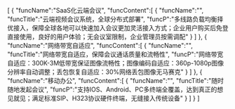 [
	{
		"funcName":"SaaS化云端会议",
		"funcContent":[
			{
				"funcName":"",
				"funcTitle":"云端视频会议系统，全球分布式部署",
				"funcP":"多线路负载均衡择优接入，保障全球各地可以快速加入会议更加灵活接入方式；企业用户购买后免登直接使用，良好的用户体验；无会议室限制，企业管理员按需调配"
			}
		]
	},
	{
		"funcName":"网络带宽自适应",
		"funcContent":[
			{
				"funcName":"",
				"funcTitle":"网络带宽自适应，保障会议通话质量和流畅性",
				"funcP":"网络带宽自适应：300K-3M低带宽保证图像流畅性；图像编码自适应：360p-1080p图像分辨率自动调整；丢包恢复自适应：30%网络丢包图像无马赛克"
			}
		]
	},
	{
		"funcName":"移动办公",
		"funcContent":[
			{
				"funcName":"",
				"funcTitle":"随时随地发起会议",
				"funcP":"支持IOS、Android、PC多终端全覆盖，达到真正的想见就见；满足标准SIP、H323协议硬件终端，无缝接入传统设备"
			}
		]
	}
]